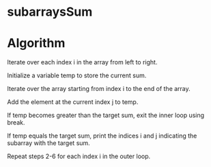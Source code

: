 # subarraysSum

# Algorithm
Iterate over each index i in the array from left to right.

Initialize a variable temp to store the current sum.

Iterate over the array starting from index i to the end of the array.

Add the element at the current index j to temp.

If temp becomes greater than the target sum, exit the inner loop using break.

If temp equals the target sum, print the indices i and j indicating the subarray with the target sum.

Repeat steps 2-6 for each index i in the outer loop.
